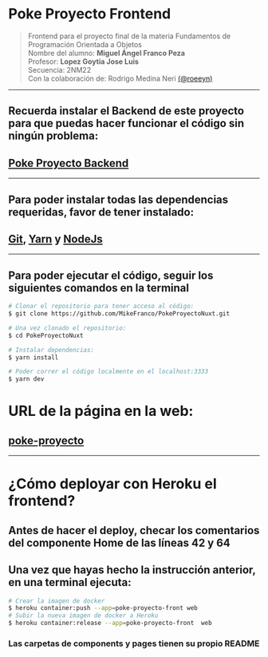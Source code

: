 # Poke Proyecto Frontend

> Frontend para el proyecto final de la materia Fundamentos de Programación Orientada a Objetos <br/>
> Nombre del alumno: **Miguel Ángel Franco Peza** <br/>
> Profesor: **Lopez Goytia Jose Luis** <br/>
> Secuencia: 2NM22 <br/>
> Con la colaboración de: Rodrigo Medina Neri [(@roeeyn)](https://github.com/roeeyn)

---

## Recuerda instalar el Backend de este proyecto para que puedas hacer funcionar el código sin ningún problema: 
## [Poke Proyecto Backend](https://github.com/MikeFranco/PokeProyectoBack)
---

## Para poder instalar todas las dependencias requeridas, favor de tener instalado:

## [Git](https://es.atlassian.com/git/tutorials/install-git), [Yarn](https://yarnpkg.com/en/docs/install#debian-stable) y [NodeJs](https://nodejs.org/es/download/package-manager/) 
---

## Para poder ejecutar el código, seguir los siguientes comandos en la terminal

``` bash
# Clonar el repositorio para tener acceso al código:
$ git clone https://github.com/MikeFranco/PokeProyectoNuxt.git

# Una vez clonado el repositorio:
$ cd PokeProyectoNuxt

# Instalar dependencias:
$ yarn install

# Poder correr el código localmente en el localhost:3333
$ yarn dev
```

# URL de la página en la web:
<h2> <a href="https://poke-proyecto-front.herokuapp.com/?id=151"> poke-proyecto</a> </h1>

---
<h1> ¿Cómo deployar con Heroku el frontend? </h1>
<h2>
  Antes de hacer el deploy, checar los comentarios del componente <b> Home </b> de las    líneas 42 y 64
</h2>
<h2>Una vez que hayas hecho la instrucción anterior, en una terminal ejecuta:</h2>

```bash
# Crear la imagen de docker
$ heroku container:push --app=poke-proyecto-front web
# Subir la nueva imagen de docker a Heroku
$ heroku container:release --app=poke-proyecto-front  web
```

### Las carpetas de **components y pages** tienen su propio README
